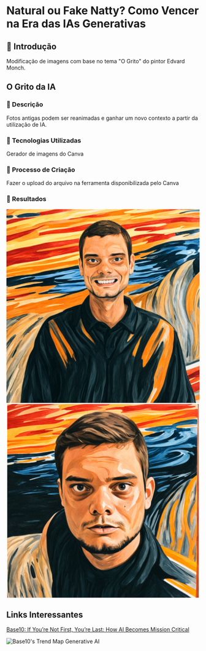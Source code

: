 # Natural ou Fake Natty? Como Vencer na Era das IAs Generativas

## 🚀 Introdução

Modificação de imagens com base no tema "O Grito" do pintor Edvard Monch.

## O Grito da IA

### 📒 Descrição

Fotos antigas podem ser reanimadas e ganhar um novo contexto a partir da utilização de IA.

### 🤖 Tecnologias Utilizadas

Gerador de imagens do Canva

### 🧐 Processo de Criação

Fazer o upload do arquivo na ferramenta disponibilizada pelo Canva

### 🚀 Resultados

![alt text](1.png) ![alt text](3.png)

## Links Interessantes

[Base10: If You’re Not First, You’re Last: How AI Becomes Mission Critical](https://base10.vc/post/generative-ai-mission-critical/)

![Base10's Trend Map Generative AI](https://github.com/digitalinnovationone/lab-natty-or-not/assets/730492/f4df26e8-f8f7-4419-8252-c69d73ea930c)
